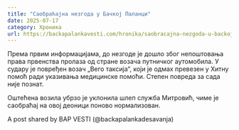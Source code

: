 ```yaml
---
title: "Саобраћајна незгода у Бачкој Паланци"
date: 2025-07-17
category: Хроника
url: https://backapalankavesti.com/hronika/saobracajna-nezgoda-u-backoj-palanci/
---
```


Према првим информацијама, до незгоде је дошло због непоштовања права првенства пролаза од стране возача путничког аутомобила. У судару је повређен возач „Вего таксија“, који је одмах превезен у Хитну помоћ ради указивања медицинске помоћи. Степен повреда за сада није познат.

Оштећена возила убрзо је уклонила шлеп служба Митровић, чиме је саобраћај на овој деоници поново нормализован.

A post shared by BAP VESTI (@backapalankadesavanja)
